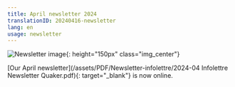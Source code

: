 ```yaml
---
title: April newsletter 2024
translationID: 20240416-newsletter
lang: en
usage: newsletter
---
```

![Newsletter image](/assets/images/email-icon.avif){: height="150px" class="img_center"}

[Our April newsletter](/assets/PDF/Newsletter-infolettre/2024-04 Infolettre Newsletter Quaker.pdf){: target="_blank"} is now online.
